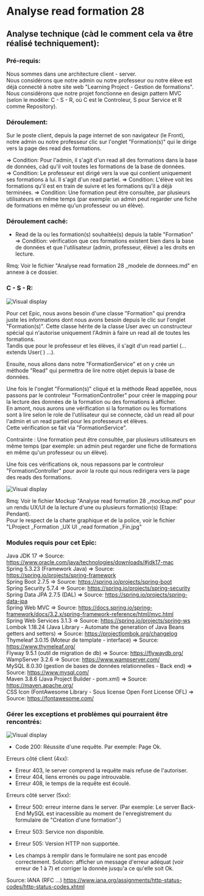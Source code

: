 # Analyse read formation 28  
## Analyse technique (càd le comment cela va être réalisé techniquement):  
### Pré-requis:  
Nous sommes dans une architecture client - server.  
Nous considérons que notre admin ou notre professeur ou notre élève est déjà connecté à notre site web "Learning Project - Gestion de formations".  
Nous considérons que notre projet fonctionne en design pattern MVC (selon le modèle: C - S - R, où C est le Controleur, S pour Service et R comme Repository).

### Déroulement:
Sur le poste client, depuis la page internet de son navigateur (le Front), notre admin ou notre professeur clic sur l'onglet "Formation(s)" qui le dirige vers la page des read des formations.  
 

  => Condition: Pour l'admin, il s'agit d'un read all des formations dans la base de données, càd qu'il voit toutes les formations de la base de données.   
  => Condition: Le professeur est dirigé vers la vue qui contient uniquement ses formations à lui. Il s'agit d'un read partiel.
  => Condition: L'élève voit les formations qu'il est en train de suivre et les formations qu'il a déjà terminées.
  => Condition: Une formation peut être consultée, par plusieurs utilisateurs en même temps (par exemple: un admin peut regarder une fiche de formations en même qu'un professeur ou un élève).



### Déroulement caché:
- Read de la ou les formation(s) souhaitée(s) depuis la table "Formation"  
  => Condition: vérification que ces formations existent bien dans la base de données et que l'utilisateur (admin, professeur, élève) a les droits en lecture.  
  

Rmq: Voir le fichier "Analyse read formation 28 _modele de donnees.md" en annexe à ce dossier.








### C - S - R:  

![Visual display](https://github.com/corentingoo/Learning_project_group_2/blob/documentation-28-read-formation/Docs/EPIC_read_formation/LProject%20_Formation%20_Logique%20_read%20_Fin.jpg)  


Pour cet Epic, nous avons besoin d'une classe "Formation" qui prendra juste les informations dont nous avons besoin depuis le clic sur l'onglet "Formation(s)".
Cette classe hérite de la classe User avec un constructeur spécial qui n'autorise uniquement l'Admin  à faire un read all de toutes les formations.  
Tandis que pour le professeur et les élèves, il s'agit d'un read partiel   (... extends User( ) ...).

Ensuite, nous allons dans notre "FormationService" et on y crée un méthode "Read" qui permettra de lire notre objet depuis la base de données.



Une fois le l'onglet "Formation(s)" cliqué et la méthode Read appellée, nous passons par le controleur "FormationController" pour créer le mapping pour la lecture des données de la formation ou des formations à afficher.  
En amont, nous aurons une vérification si la formation ou les formations sont à lire selon le role de l'utilisateur qui se connecte, càd un read all pour l'admin et un read partiel pour les professeurs et élèves.  
Cette vérification se fait via "FormationService".

Contrainte : Une formation peut être consultée, par plusieurs utilisateurs en même temps (par exemple: un admin peut regarder une fiche de formations en même qu'un professeur ou un élève).  


Une fois ces vérifications ok, nous repassons par le controleur "FormationController" pour avoir la route qui nous redirigera vers la page des reads des formations.


![Visual display](https://github.com/corentingoo/Learning_project_group_2/blob/documentation-28-read-formation/Docs/EPIC_read_formation/LProject%20_Formation%20_MindMap%20_Path%20du%20read%20_Fin.jpg)

Rmq: Voir le fichier Mockup "Analyse read formation 28 _mockup.md" pour un rendu UX/UI de la lecture d'une ou plusieurs formation(s) (Etape: Pendant).  
Pour le respect de la charte graphique et de la police, voir le fichier "LProject _Formation _UX UI _read formation _Fin.jpg"



### Modules requis pour cet Epic:  
Java JDK 17  => Source: https://www.oracle.com/java/technologies/downloads/#jdk17-mac  
Spring 5.3.23 (Framework Java) => Source: https://spring.io/projects/spring-framework  
Spring Boot 2.7.5 => Source: https://spring.io/projects/spring-boot  
Spring Security 5.7.4 => Source: https://spring.io/projects/spring-security  
Spring Data JPA 2.7.5 (DAL) => Source: https://spring.io/projects/spring-data-jpa  
Spring Web MVC => Source: https://docs.spring.io/spring-framework/docs/3.2.x/spring-framework-reference/html/mvc.html  
Spring Web Services 3.1.3 => Source: https://spring.io/projects/spring-ws  
Lombok 1.18.24 (Java Library - Automate the generation of Java Beans getters and setters) => Source: https://projectlombok.org/changelog  
Thymeleaf 3.0.15 (Moteur de template - interface) => Source: https://www.thymeleaf.org/  
Flyway 9.5.1 (outil de migration de db) => Source: https://flywaydb.org/  
WampServer 3.2.6 => Source: https://www.wampserver.com/  
MySQL 8.0.30 (gestion de bases de données relationnelles - Back end) => Source: https://www.mysql.com/  
Maven 3.8.6 (Java Project Builder - pom.xml) => Source: https://maven.apache.org/  
CSS Icon (FontAwesome Library - Sous license Open Font License OFL) => Source: https://fontawesome.com/  





### Gérer les exceptions et problèmes qui pourraient être rencontrés:  
![Visual display](https://github.com/corentingoo/Learning_project_group_2/blob/documentation-28-read-formation/Docs/EPIC_read_formation/LProject%20_Formation%20_MindMap%20_Code%20HTTP%20_Fin.jpg)

- Code 200: Réussite d'une requête. Par exemple: Page Ok.

Erreurs côté client (4xx):
- Erreur 403, le server comprend la requête mais refuse de l'autoriser.
- Erreur 404, liens erronés ou page introuvable.
- Erreur 408, le temps de la requête est écoulé.

Erreurs côté server (5xx):
- Erreur 500: erreur interne dans le server.
(Par exemple: Le server Back-End MySQL est inacessible au moment de l'enregistrement du formulaire de "Création d'une formation".)
- Erreur 503: Service non disponible.
- Erreur 505: Version HTTP non supportée.

- Les champs à remplir dans le formulaire ne sont pas encodé correctement. 
Solution: afficher un message d'erreur adéquat (voir erreur de 1 à 7) et corriger la donnée jusqu'a ce qu'elle soit Ok.  


Source: IANA (RFC ...) https://www.iana.org/assignments/http-status-codes/http-status-codes.xhtml

